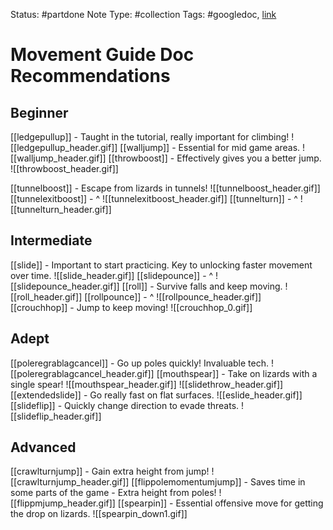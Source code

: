 Status: #partdone 
Note Type: #collection 
Tags: #googledoc, [link](https://docs.google.com/document/d/1o3gouaiHsHT2H9d2HD5gDhgmoWwoL94gSFt7Ka1-vDk)

# Movement Guide Doc Recommendations
## Beginner
[[ledgepullup]] - Taught in the tutorial, really important for climbing!
![[ledgepullup_header.gif]]
[[walljump]] - Essential for mid game areas.
![[walljump_header.gif]]
[[throwboost]] - Effectively gives you a better jump.
![[throwboost_header.gif]]

[[tunnelboost]] - Escape from lizards in tunnels!
![[tunnelboost_header.gif]]
[[tunnelexitboost]] - ^
![[tunnelexitboost_header.gif]]
[[tunnelturn]] - ^
![[tunnelturn_header.gif]]

## Intermediate
[[slide]] - Important to start practicing. Key to unlocking faster movement over time.
![[slide_header.gif]]
[[slidepounce]] - ^
![[slidepounce_header.gif]]
[[roll]] - Survive falls and keep moving.
![[roll_header.gif]]
[[rollpounce]] - ^
![[rollpounce_header.gif]]
[[crouchhop]] - Jump to keep moving!
![[crouchhop_0.gif]]

## Adept
[[poleregrablagcancel]] - Go up poles quickly! Invaluable tech.
![[poleregrablagcancel_header.gif]]
[[mouthspear]] - Take on lizards with a single spear!
![[mouthspear_header.gif]]
![[slidethrow_header.gif]]
[[extendedslide]] - Go really fast on flat surfaces.
![[eslide_header.gif]]
[[slideflip]] - Quickly change direction to evade threats.
![[slideflip_header.gif]]

## Advanced
[[crawlturnjump]] - Gain extra height from jump!
![[crawlturnjump_header.gif]]
[[flippolemomentumjump]] - Saves time in some parts of the game - Extra height from poles!
![[flippmjump_header.gif]]
[[spearpin]] - Essential offensive move for getting the drop on lizards.
![[spearpin_down1.gif]]